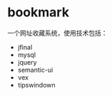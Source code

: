 bookmark
========
一个网址收藏系统，使用技术包括：   
*   jfinal
*   mysql
*   jquery
*   semantic-ui
*   vex
*   tipswindown
